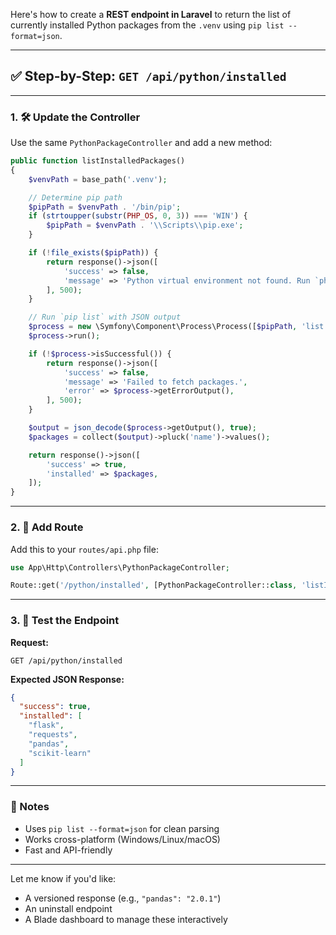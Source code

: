 Here's how to create a **REST endpoint in Laravel** to return the list of currently installed Python packages from the `.venv` using `pip list --format=json`.

---

## ✅ Step-by-Step: `GET /api/python/installed`

---

### 1. 🛠 Update the Controller

Use the same `PythonPackageController` and add a new method:

```php
public function listInstalledPackages()
{
    $venvPath = base_path('.venv');

    // Determine pip path
    $pipPath = $venvPath . '/bin/pip';
    if (strtoupper(substr(PHP_OS, 0, 3)) === 'WIN') {
        $pipPath = $venvPath . '\\Scripts\\pip.exe';
    }

    if (!file_exists($pipPath)) {
        return response()->json([
            'success' => false,
            'message' => 'Python virtual environment not found. Run `php artisan py:init` first.',
        ], 500);
    }

    // Run `pip list` with JSON output
    $process = new \Symfony\Component\Process\Process([$pipPath, 'list', '--format=json']);
    $process->run();

    if (!$process->isSuccessful()) {
        return response()->json([
            'success' => false,
            'message' => 'Failed to fetch packages.',
            'error' => $process->getErrorOutput(),
        ], 500);
    }

    $output = json_decode($process->getOutput(), true);
    $packages = collect($output)->pluck('name')->values();

    return response()->json([
        'success' => true,
        'installed' => $packages,
    ]);
}
```

---

### 2. 🔗 Add Route

Add this to your `routes/api.php` file:

```php
use App\Http\Controllers\PythonPackageController;

Route::get('/python/installed', [PythonPackageController::class, 'listInstalledPackages']);
```

---

### 3. 🧪 Test the Endpoint

**Request:**

```
GET /api/python/installed
```

**Expected JSON Response:**

```json
{
  "success": true,
  "installed": [
    "flask",
    "requests",
    "pandas",
    "scikit-learn"
  ]
}
```

---

### 🧠 Notes

* Uses `pip list --format=json` for clean parsing
* Works cross-platform (Windows/Linux/macOS)
* Fast and API-friendly

---

Let me know if you'd like:

* A versioned response (e.g., `"pandas": "2.0.1"`)
* An uninstall endpoint
* A Blade dashboard to manage these interactively
